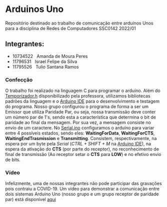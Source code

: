 # Arduinos Uno
Repositório destinado ao trabalho de comunicação entre arduínos Unos para a disciplina de Redes de Computadores SSC0142 2022/01

## Integrantes:
- 10734522 &nbsp; Amanda de Moura Peres
- 11796531 &nbsp; Israel Felipe da Silva
- 11795526 &nbsp; Tulio Santana Ramos

### Confecção
O trabalho foi realizado na linguagem C para programar o arduíno. Além do [Temporizador.h](https://github.com/Tulio-Santana-Ramos/Arduinos/blob/main/Temporizador.h) disponibilizado pela professora, utilizamos bibliotecas padrões da linguagem e o [Arduino IDE](https://www.arduino.cc/en/software) para o desenvolvimento e testagem do programa.
Nosso grupo configurou o programa de forma a ser um Emissor que utiliza Paridade Par, ou seja, nossa transmissão deve conter um número par de 1's, sendo esta a característica que determina o bit de paridade ao final da mensagem. Por sua vez, a mensagem consiste no envio de um caractere.
No [Serial.ino](https://github.com/Tulio-Santana-Ramos/Arduinos/blob/main/Serial.ino) configuramos o arduíno para variar entre 4 possíveis estados, sendo eles: **WaitingForData**, **WaitingForCTS**, **WaitingEndTrasmission** e **Transmitting**. Consistem, respectivamente, na espera por um byte pela *Serial* (*CTRL + SHIFT + M* na [Arduino IDE](https://www.arduino.cc/en/software)), na espera da ativação do **CTS** (por parte do receptor), no reconhecimento de final de transmissão (Ao receptor setar o **CTS** para **LOW**) e no efetivo envio de bits.

### Vídeo
Infelizmente, uma de nossas integrantes não pode participar das gravações pois contraiu a COVID-19.
Um vídeo para demonstrar a comunicação entre dois sistemas Arduino Uno (nosso grupo e um grupo receptor de paridade par) está disponível [aqui](https://drive.google.com/file/d/1t9GzMp9Ia9Z0nsYJRc2zZJay21RB70KG/view?usp=sharing)

